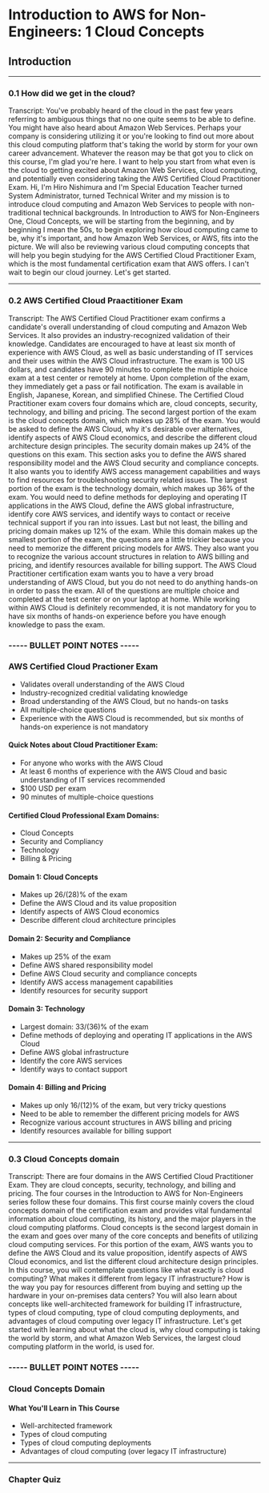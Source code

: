# Introduction to AWS for Non-Engineers: 1 Cloud Concepts

## **Introduction**

---

### 0.1 How did we get in the cloud?

Transcript:
You've probably heard of the cloud in the past few years referring to ambiguous things that no one quite seems to be able to define. You might have also heard about Amazon Web Services. Perhaps your company is considering utilizing it or you're looking to find out more about this cloud computing platform that's taking the world by storm for your own career advancement. Whatever the reason may be that got you to click on this course, I'm glad you're here. I want to help you start from what even is the cloud to getting excited about Amazon Web Services, cloud computing, and potentially even considering taking the AWS Certified Cloud Practitioner Exam. Hi, I'm Hiro Nishimura and I'm Special Education Teacher turned System Administrator, turned Technical Writer and my mission is to introduce cloud computing and Amazon Web Services to people with non-traditional technical backgrounds. In Introduction to AWS for Non-Engineers One, Cloud Concepts, we will be starting from the beginning, and by beginning I mean the 50s, to begin exploring how cloud computing came to be, why it's important, and how Amazon Web Services, or AWS, fits into the picture. We will also be reviewing various cloud computing concepts that will help you begin studying for the AWS Certified Cloud Practitioner Exam, which is the most fundamental certification exam that AWS offers. I can't wait to begin our cloud journey. Let's get started.

---

### 0.2 AWS Certified Cloud Praactitioner Exam

Transcript:
The AWS Certified Cloud Practitioner exam confirms a candidate's overall understanding of cloud computing and Amazon Web Services. It also provides an industry-recognized validation of their knowledge. Candidates are encouraged to have at least six month of experience with AWS Cloud, as well as basic understanding of IT services and their uses within the AWS Cloud infrastructure. The exam is 100 US dollars, and candidates have 90 minutes to complete the multiple choice exam at a test center or remotely at home. Upon completion of the exam, they immediately get a pass or fail notification. The exam is available in English, Japanese, Korean, and simplified Chinese. The Certified Cloud Practitioner exam covers four domains which are, cloud concepts, security, technology, and billing and pricing. The second largest portion of the exam is the cloud concepts domain, which makes up 28% of the exam. You would be asked to define the AWS Cloud, why it's desirable over alternatives, identify aspects of AWS Cloud economics, and describe the different cloud architecture design principles. The security domain makes up 24% of the questions on this exam. This section asks you to define the AWS shared responsibility model and the AWS Cloud security and compliance concepts. It also wants you to identify AWS access management capabilities and ways to find resources for troubleshooting security related issues. The largest portion of the exam is the technology domain, which makes up 36% of the exam. You would need to define methods for deploying and operating IT applications in the AWS Cloud, define the AWS global infrastructure, identify core AWS services, and identify ways to contact or receive technical support if you ran into issues. Last but not least, the billing and pricing domain makes up 12% of the exam. While this domain makes up the smallest portion of the exam, the questions are a little trickier because you need to memorize the different pricing models for AWS. They also want you to recognize the various account structures in relation to AWS billing and pricing, and identify resources available for billing support. The AWS Cloud Practitioner certification exam wants you to have a very broad understanding of AWS Cloud, but you do not need to do anything hands-on in order to pass the exam. All of the questions are multiple choice and completed at the test center or on your laptop at home. While working within AWS Cloud is definitely recommended, it is not mandatory for you to have six months of hands-on experience before you have enough knowledge to pass the exam.

### **----- BULLET POINT NOTES -----**

### AWS Certified Cloud Practioner Exam

- Validates overall understanding of the AWS Cloud
- Industry-recognized creditial validating knowledge
- Broad understanding of the AWS Cloud, but no hands-on tasks
- All multiple-choice questions
- Experience with the AWS Cloud is recommended, but six months of hands-on experience is not mandatory

#### Quick Notes about Cloud Practitioner Exam:

- For anyone who works with the AWS Cloud
- At least 6 months of experience with the AWS Cloud and basic understanding of IT services recommended
- $100 USD per exam
- 90 minutes of multiple-choice questions

#### Certified Cloud Professional Exam Domains:

- Cloud Concepts
- Security and Compliancy
- Technology
- Billing & Pricing

#### Domain 1: Cloud Concepts

- Makes up 26/(28)% of the exam
- Define the AWS Cloud and its value proposition
- Identify aspects of AWS Cloud economics
- Describe different cloud architecture principles

#### Domain 2: Security and Compliance

- Makes up 25% of the exam
- Define AWS shared responsibility model
- Define AWS Cloud security and compliance concepts
- Identify AWS access management capabilities
- Identify resources for security support

#### Domain 3: Technology

- Largest domain: 33/(36)% of the exam
- Define methods of deploying and operating IT applications in the AWS Cloud
- Define AWS global infrastructure
- Identify the core AWS services
- Identify ways to contact support

#### Domain 4: Billing and Pricing

- Makes up only 16/(12)% of the exam, but very tricky questions
- Need to be able to remember the different pricing models for AWS
- Recognize various account structures in AWS billing and pricing
- Identify resources available for billing support

---

### 0.3 Cloud Concepts domain

Transcript:
There are four domains in the AWS Certified Cloud Practitioner Exam. They are cloud concepts, security, technology, and billing and pricing. The four courses in the Introduction to AWS for Non-Engineers series follow these four domains. This first course mainly covers the cloud concepts domain of the certification exam and provides vital fundamental information about cloud computing, its history, and the major players in the cloud computing platforms. Cloud concepts is the second largest domain in the exam and goes over many of the core concepts and benefits of utilizing cloud computing services. For this portion of the exam, AWS wants you to define the AWS Cloud and its value proposition, identify aspects of AWS Cloud economics, and list the different cloud architecture design principles. In this course, you will contemplate questions like what exactly is cloud computing? What makes it different from legacy IT infrastructure? How is the way you pay for resources different from buying and setting up the hardware in your on-premises data centers? You will also learn about concepts like well-architected framework for building IT infrastructure, types of cloud computing, type of cloud computing deployments, and advantages of cloud computing over legacy IT infrastructure. Let's get started with learning about what the cloud is, why cloud computing is taking the world by storm, and what Amazon Web Services, the largest cloud computing platform in the world, is used for.

### **----- BULLET POINT NOTES -----**

### Cloud Concepts Domain

#### What You'll Learn in This Course

- Well-architected framework
- Types of cloud computing
- Types of cloud computing deployments
- Advantages of cloud computing (over legacy IT infrastructure)

---

### Chapter Quiz